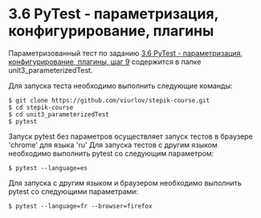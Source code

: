 # 3.6 PyTest - параметризация, конфигурирование, плагины

Параметризованный тест по заданию [3.6 PyTest - параметризация, конфигурирование, плагины, шаг 9](https://stepik.org/lesson/237240/step/9)
содержится в папке unit3_parameterizedTest.

Для запуска теста необходимо выполнить следующие команды:

```
$ git clone https://github.com/viurlov/stepik-course.git
$ cd stepik-course
$ cd unit3_parameterizedTest
$ pytest
```

Запуск pytest без параметров осуществляет запуск тестов в браузере 'chrome' для языка 'ru'
Для запуска тестов с другим языком необходимо выполнить pytest со следующим параметром:

```
$ pytest --language=es 
```

Для запуска с другим языком и браузером необходимо выполнить pytest со следующими параметрами:

```
$ pytest --language=fr --browser=firefox
```